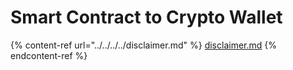 # Smart Contract to Crypto Wallet

{% content-ref url="../../../../disclaimer.md" %}
[disclaimer.md](../../../../disclaimer.md)
{% endcontent-ref %}
